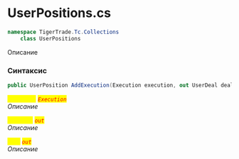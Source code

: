 
# UserPositions.cs
```csharp
namespace TigerTrade.Tc.Collections  
    class UserPositions
```

Описание

### Синтаксис
```csharp
public UserPosition AddExecution(Execution execution, out UserDeal deal, out bool updated)
```

<mark style="color:yellow;">`execution`</mark> <mark style="color:red;">*`Execution`*</mark>  
 *Описание*  
  
<mark style="color:yellow;">`UserDeal`</mark> <mark style="color:red;">*`out`*</mark>  
 *Описание*  
  
<mark style="color:yellow;">`bool`</mark> <mark style="color:red;">*`out`*</mark>  
 *Описание*  
  

                    
                    